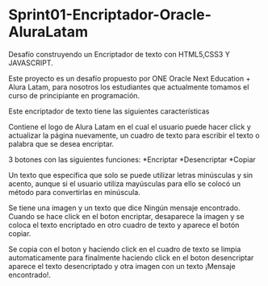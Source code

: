 # Sprint01-Encriptador-Oracle-AluraLatam

Desafío construyendo un Encriptador de texto con HTML5,CSS3 Y JAVASCRIPT.

Este proyecto es un desafío propuesto por ONE Oracle Next Education + Alura Latam, para 
nosotros los estudiantes que actualmente tomamos el curso de principiante en programación.

Este encriptador de texto tiene las siguientes características

Contiene el logo de Alura Latam en el cual el usuario puede hacer click y actualizar
la página nuevamente, un cuadro de texto para escribir el texto o palabra 
que se desea encriptar. 

3 botones con las siguientes funciones: 
*Encriptar 
*Desencriptar 
*Copiar

Un texto que especifica que solo se puede utilizar letras minúsculas y sin acento, aunque 
si el usuario utiliza mayúsculas para ello se colocó un método para convertirlas en minúscula.

Se tiene una imagen y un texto que dice Ningún mensaje encontrado.
Cuando se hace click en el boton encriptar, desaparece la imagen y se coloca el texto encriptado 
en otro cuadro de texto y aparece el botón copiar.

Se copia con el boton y haciendo click en el cuadro de texto se limpia automaticamente para finalmente
haciendo click en el boton desencriptar aparece el texto desencriptado y otra imagen con un texto 
¡Mensaje encontrado!.
